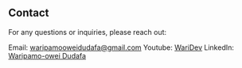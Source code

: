 ## Contact

For any questions or inquiries, please reach out:

Email: waripamooweidudafa@gmail.com
Youtube: [WariDev](https://www.youtube.com/@waridev)
LinkedIn: [Waripamo-owei Dudafa](https://www.linkedin.com/in/waripamo-owei-dudafa-832130241/)
